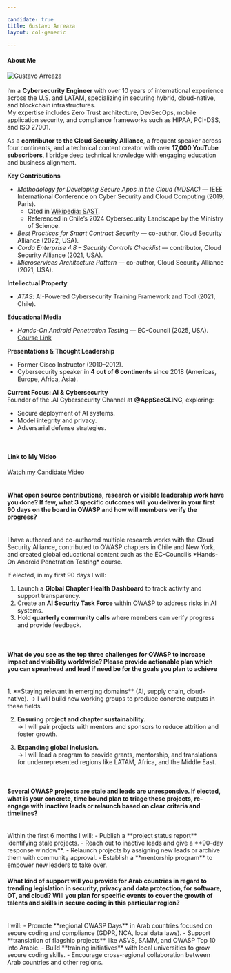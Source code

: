 ```yaml
---

candidate: true
title: Gustavo Arreaza
layout: col-generic

---
```


#### About Me
![Gustavo Arreaza](https://raw.githubusercontent.com/VascoArreaza/www-boardcandidates/master/assets/images/Gustavo_Arreaza.jpeg)
<br>
<br>
I’m a **Cybersecurity Engineer** with over 10 years of international experience across the U.S. and LATAM, specializing in securing hybrid, cloud-native, and blockchain infrastructures.  
My expertise includes Zero Trust architecture, DevSecOps, mobile application security, and compliance frameworks such as HIPAA, PCI-DSS, and ISO 27001.

As a **contributor to the Cloud Security Alliance**, a frequent speaker across four continents, and a technical content creator with over **17,000 YouTube subscribers**, I bridge deep technical knowledge with engaging education and business alignment.

**Key Contributions**
- *Methodology for Developing Secure Apps in the Cloud (MDSAC)* — IEEE International Conference on Cyber Security and Cloud Computing (2019, Paris).  
  - Cited in [Wikipedia: SAST](https://en.wikipedia.org/wiki/Static_application_security_testing).  
  - Referenced in Chile’s 2024 Cybersecurity Landscape by the Ministry of Science.  
- *Best Practices for Smart Contract Security* — co-author, Cloud Security Alliance (2022, USA).  
- *Corda Enterprise 4.8 – Security Controls Checklist* — contributor, Cloud Security Alliance (2021, USA).  
- *Microservices Architecture Pattern* — co-author, Cloud Security Alliance (2021, USA).  

**Intellectual Property**
- *ATAS*: AI-Powered Cybersecurity Training Framework and Tool (2021, Chile).

**Educational Media**
- *Hands-On Android Penetration Testing* — EC-Council (2025, USA).  
  [Course Link](https://learn.eccouncil.org/course/hands-on-android-penetration-testing)

**Presentations & Thought Leadership**
- Former Cisco Instructor (2010–2012).  
- Cybersecurity speaker in **4 out of 6 continents** since 2018 (Americas, Europe, Africa, Asia).  

**Current Focus: AI & Cybersecurity**  
Founder of the .AI Cybersecurity Channel at **@AppSecCLINC**, exploring:  
- Secure deployment of AI systems.  
- Model integrity and privacy.  
- Adversarial defense strategies.  
<br>

#### Link to My Video
[Watch my Candidate Video](https://www.youtube.com/xxxxxxx)
<br>
<br>

#### What open source contributions, research or visible leadership work have you done? If few, what 3 specific outcomes will you deliver in your first 90 days on the board in OWASP and how will members verify the progress?
<br>
I have authored and co-authored multiple research works with the Cloud Security Alliance, contributed to OWASP chapters in Chile and New York, and created global educational content such as the EC-Council’s *Hands-On Android Penetration Testing* course.  

If elected, in my first 90 days I will:  
1. Launch a **Global Chapter Health Dashboard** to track activity and support transparency.  
2. Create an **AI Security Task Force** within OWASP to address risks in AI systems.  
3. Hold **quarterly community calls** where members can verify progress and provide feedback.  
<br>

#### What do you see as the top three challenges for OWASP to increase impact and visibility worldwide? Please provide actionable plan which you can spearhead and lead if need be for the goals you plan to achieve
<br>
1. **Staying relevant in emerging domains** (AI, supply chain, cloud-native).  
   → I will build new working groups to produce concrete outputs in these fields.  

2. **Ensuring project and chapter sustainability.**  
   → I will pair projects with mentors and sponsors to reduce attrition and foster growth.  

3. **Expanding global inclusion.**  
   → I will lead a program to provide grants, mentorship, and translations for underrepresented regions like LATAM, Africa, and the Middle East.  
<br>

#### Several OWASP projects are stale and leads are unresponsive. If elected, what is your concrete, time bound plan to triage these projects, re-engage with inactive leads or relaunch based on clear criteria and timelines?
<br>
Within the first 6 months I will:  
- Publish a **project status report** identifying stale projects.  
- Reach out to inactive leads and give a **90-day response window**.  
- Relaunch projects by assigning new leads or archive them with community approval.  
- Establish a **mentorship program** to empower new leaders to take over.  
<br>

#### What kind of support will you provide for Arab countries in regard to trending legislation in security, privacy and data protection, for software, OT, and cloud? Will you plan for specific events to cover the growth of talents and skills in secure coding in this particular region?
<br>
I will:  
- Promote **regional OWASP Days** in Arab countries focused on secure coding and compliance (GDPR, NCA, local data laws).  
- Support **translation of flagship projects** like ASVS, SAMM, and OWASP Top 10 into Arabic.  
- Build **training initiatives** with local universities to grow secure coding skills.  
- Encourage cross-regional collaboration between Arab countries and other regions.  
<br>
